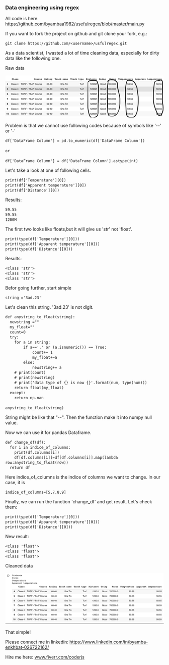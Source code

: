 ### Data engineering using regex

All code is here:
https://github.com/byambaa1982/usefulregex/blob/master/main.py

If you want to fork the project on github and git clone your fork, e.g.:

    git clone https://github.com/<username>/usfulregex.git
    
As a data scientist, I wasted a lot of time cleaning data, especially for dirty data like the following one.  

Raw data 

![Data](/images/data_pic.png)


Problem is that we cannot use following codes because of symbols like '--' or '-' 

	df['DataFrame Column'] = pd.to_numeric(df['DataFrame Column'])

	or 

	df['DataFrame Column'] = df['DataFrame Column'].astype(int)

Let's take a look at one of following cells.

	print(df['Temperature'][0])
	print(df['Apparent temperature'][0])
	print(df['Distance'][0])

Results:
	
	59.55   
	59.55
	1200M


The first two looks like floats,but it will give us 'str' not 'float'.

	print(type(df['Temperature'][0]))
	print(type(df['Apparent temperature'][0]))
	print(type(df['Distance'][0]))

Results:

	<class 'str'>
	<class 'str'>
	<class 'str'>


Befor going further, start simple

    string ='3ad.23'
    
Let's clean this string. '3ad.23' is not digit. 


	def anystring_to_float(string):
	  newstring ="" 
	  my_float=""
	  count=0
	  try:
	    for a in string: 
	        if a=='.' or (a.isnumeric()) == True: 
	            count+= 1
	            my_float+=a
	        else: 
	            newstring+= a 
	    # print(count) 
	    # print(newstring) 
	    # print('data type of {} is now {}'.format(num, type(num)))
	    return float(my_float)
	  except:
	    return np.nan

	anystring_to_float(string)

String might be like that "--". Then the function make it into numpy null value. 

Now we can use it for pandas Dataframe. 

	def change_df(df):
	  for i in indice_of_columns:
	    print(df.columns[i])
	    df[df.columns[i]]=df[df.columns[i]].map(lambda row:anystring_to_float(row))
	  return df

Here indice_of_columns is the indice of columns we want to change. In our case, it is 

	indice_of_columns=[5,7,8,9]

Finally, we can run the function 'change_df' and get result. 
Let's check them:

	print(type(df['Temperature'][0]))
	print(type(df['Apparent temperature'][0]))
	print(type(df['Distance'][0]))

New result: 

	<class 'float'>
	<class 'float'>
	<class 'float'>


Cleaned data

![Data](/images/data_pic2.png)


That simple!


Please connect me in linkedin: 
	https://www.linkedin.com/in/byamba-enkhbat-026722162/
	
	
Hire me here:
	www.fiverr.com/coderjs
